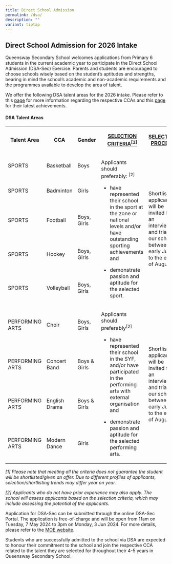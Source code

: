 ```yaml
---
title: Direct School Admission
permalink: /dsa/
description: ""
variant: tiptap
---
```

<h2>Direct School Admission for 2026 Intake</h2>
<p>Queensway Secondary School welcomes applications from Primary 6 students
in the current academic year to participate in the Direct School Admission
(DSA-Sec) Exercise. Parents and students are encouraged to choose schools
wisely based on the student’s aptitudes and strengths, bearing in mind
the school’s academic and non-academic requirements and the programmes
available to develop the area of talent.</p>
<p>We offer the following DSA talent areas for the 2026 intake. Please refer
to this <a href="https://www.queenswaysec.moe.edu.sg/basketball/" rel="noopener noreferrer nofollow" target="_blank">page</a> for
more information regarding the respective CCAs and this <a href="https://www.queenswaysec.moe.edu.sg/achievements/" rel="noopener noreferrer nofollow" target="_blank">page</a> for
their latest achievements.</p>
<h4>DSA Talent Areas</h4>
<table style="minWidth: 125px">
<colgroup>
<col>
<col>
<col>
<col>
<col>
</colgroup>
<tbody>
<tr>
<th rowspan="1" colspan="1">
<p>Talent Area</p>
</th>
<th rowspan="1" colspan="1">
<p>CCA</p>
</th>
<th rowspan="1" colspan="1">
<p>Gender</p>
</th>
<th rowspan="1" colspan="1">
<p><strong><u>SELECTION CRITERIA<sup>[1]</sup></u></strong>
</p>
</th>
<th rowspan="1" colspan="1">
<p><strong><u>SELECTION PROCESS</u></strong>
</p>
</th>
</tr>
<tr>
<td rowspan="1" colspan="1">
<p>SPORTS</p>
</td>
<td rowspan="1" colspan="1">
<p>Basketball</p>
</td>
<td rowspan="1" colspan="1">
<p>Boys</p>
</td>
<td rowspan="5" colspan="1">
<p>Applicants should preferably: <sup>[2]</sup>
</p>
<ul data-tight="true" class="tight">
<li>
<p>have represented their school in the sport at the zone or national levels
and/or have outstanding sporting achievements and</p>
</li>
<li>
<p>demonstrate passion and aptitude for the selected sport.</p>
</li>
</ul>
</td>
<td rowspan="5" colspan="1">
<p>Shortlisted applicants will be invited for an interview and trial at our
school between early July to the end of August.</p>
</td>
</tr>
<tr>
<td rowspan="1" colspan="1">
<p>SPORTS</p>
</td>
<td rowspan="1" colspan="1">
<p>Badminton</p>
</td>
<td rowspan="1" colspan="1">
<p>Girls</p>
</td>
</tr>
<tr>
<td rowspan="1" colspan="1">
<p>SPORTS</p>
</td>
<td rowspan="1" colspan="1">
<p>Football</p>
</td>
<td rowspan="1" colspan="1">
<p>Boys, Girls</p>
</td>
</tr>
<tr>
<td rowspan="1" colspan="1">
<p>SPORTS</p>
</td>
<td rowspan="1" colspan="1">
<p>Hockey</p>
</td>
<td rowspan="1" colspan="1">
<p>Boys, Girls</p>
</td>
</tr>
<tr>
<td rowspan="1" colspan="1">
<p>SPORTS</p>
</td>
<td rowspan="1" colspan="1">
<p>Volleyball</p>
</td>
<td rowspan="1" colspan="1">
<p>Boys, Girls</p>
</td>
</tr>
<tr>
<td rowspan="1" colspan="1">
<p>PERFORMING ARTS</p>
</td>
<td rowspan="1" colspan="1">
<p>Choir</p>
</td>
<td rowspan="1" colspan="1">
<p>Boys, Girls</p>
</td>
<td rowspan="4" colspan="1">
<p>Applicants should preferably<sup>[2]</sup>
</p>
<ul data-tight="true" class="tight">
<li>
<p>have represented their school in the SYF, and/or have participated in
the performing arts with external organisation and</p>
</li>
<li>
<p>demonstrate passion and aptitude for the selected performing arts.</p>
</li>
</ul>
</td>
<td rowspan="4" colspan="1">
<p>Shortlisted applicants will be invited for an interview and trial at our
school between early July to the end of August.</p>
</td>
</tr>
<tr>
<td rowspan="1" colspan="1">
<p>PERFORMING ARTS</p>
</td>
<td rowspan="1" colspan="1">
<p>Concert Band</p>
</td>
<td rowspan="1" colspan="1">
<p>Boys &amp; Girls</p>
</td>
</tr>
<tr>
<td rowspan="1" colspan="1">
<p>PERFORMING ARTS</p>
</td>
<td rowspan="1" colspan="1">
<p>English Drama</p>
</td>
<td rowspan="1" colspan="1">
<p>Boys &amp; Girls</p>
</td>
</tr>
<tr>
<td rowspan="1" colspan="1">
<p>PERFORMING ARTS</p>
</td>
<td rowspan="1" colspan="1">
<p>Modern Dance</p>
</td>
<td rowspan="1" colspan="1">
<p>Girls</p>
</td>
</tr>
</tbody>
</table>
<p><em>[1] Please note that meeting all the criteria does not guarantee the student will be shortlisted/given an offer. Due to different profiles of applicants, selection/shortlisting trends may differ year on year.</em>
</p>
<p></p>
<p><em>[2] Applicants who do not have prior experience may also apply. The school will assess applicants based on the selection criteria, which may include assessing the potential of the applicants.</em>
</p>
<p>Application for DSA-Sec can be submitted through the online DSA-Sec Portal.
The application is free-of-charge and will be open from 11am on Tuesday,
7 May 2024 to 3pm on Monday, 3 Jun 2024. For more details, please refer
to the <a href="http://www.moe.gov.sg/dsa-sec" rel="noopener noreferrer nofollow" target="_blank">MOE website</a>.</p>
<p>Students who are successfully admitted to the school via DSA are expected
to honour their commitment to the school and join the respective CCA related
to the talent they are selected for throughout their 4-5 years in Queensway
Secondary School.</p>